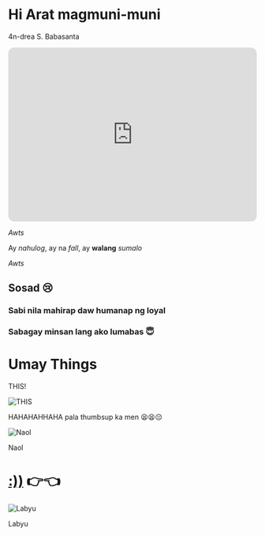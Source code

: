 # Hi Arat magmuni-muni
4n-drea S. Babasanta

<iframe style="border-radius:12px" src="https://open.spotify.com/embed/playlist/7H9ntovYj7r9sKIVcWXFau?utm_source=generator" width="100%" height="352" frameBorder="0" allowfullscreen="" allow="autoplay; clipboard-write; encrypted-media; fullscreen; picture-in-picture" loading="lazy"></iframe>

*Awts*

Ay *nahulog*, ay na *fall*, ay **walang** *sumalo* 
 
*Awts*

## Sosad 😢

### Sabi nila mahirap daw humanap ng loyal

### Sabagay minsan lang ako lumabas 😇


# Umay Things

THIS!

![THIS](https://scontent.fmnl25-3.fna.fbcdn.net/v/t1.15752-9/324466434_1249727182638703_8200882232614628371_n.jpg?_nc_cat=106&ccb=1-7&_nc_sid=ae9488&_nc_ohc=0Upj2YUgpr4AX-Yc2hv&_nc_ht=scontent.fmnl25-3.fna&oh=03_AdSA-kDGb1-h5qQB0bxSy98z8zQFnvMu9KSSj3rv8GIzGg&oe=63ED7AED)

HAHAHAHHAHA pala thumbsup ka men :tired_face::tired_face::pensive:

![Naol](https://scontent.fmnl25-4.fna.fbcdn.net/v/t1.15752-9/323113504_728048065261831_247426609623132628_n.jpg?_nc_cat=109&ccb=1-7&_nc_sid=ae9488&_nc_ohc=FA54RpGqVZQAX9VSQQB&_nc_ht=scontent.fmnl25-4.fna&oh=03_AdSutOedAiI4v61nU6jXTW7GC2rd32hHSovl2mW37U1RsA&oe=63ED7ADE)
 
Naol
 
# [:))](https://www.youtube.com/watch?v=dQw4w9WgXcQ) :point_right::point_left:
 
![Labyu](https://scontent.fmnl25-5.fna.fbcdn.net/v/t1.15752-9/313888430_689395485736907_5184354662795142460_n.jpg?_nc_cat=104&ccb=1-7&_nc_sid=ae9488&_nc_ohc=LE80UrmSwd0AX_Q_gEF&_nc_ht=scontent.fmnl25-5.fna&oh=03_AdSyh_WXv7ecwD_LDpMW9-rKDp6hiJRxVyRVfpojzC6w-Q&oe=63ED756F)

Labyu
